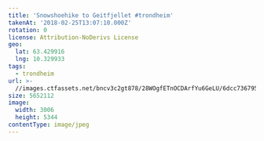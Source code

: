```yaml
---
title: 'Snowshoehike to Geitfjellet #trondheim'
takenAt: '2018-02-25T13:07:10.000Z'
rotation: 0
license: Attribution-NoDerivs License
geo:
  lat: 63.429916
  lng: 10.329933
tags:
  - trondheim
url: >-
  //images.ctfassets.net/bncv3c2gt878/28WOgfETnOCDArfYu6GeLU/6dcc736795a9912f9e24bd87ededca7f/snowshoehike-to-geitfjellet-trondheim_38670133920_o
size: 5652112
image:
  width: 3006
  height: 5344
contentType: image/jpeg
---
```


